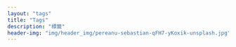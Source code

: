 ```yaml
---
layout: "tags"
title: "Tags"
description: "標籤"
header-img: "img/header_img/pereanu-sebastian-qFH7-yKoxik-unsplash.jpg"
---
```

